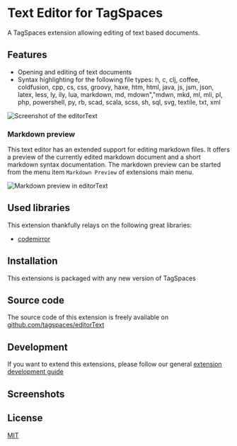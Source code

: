 # Text Editor for TagSpaces

A TagSpaces extension allowing editing of text based documents.

## Features

* Opening and editing of text documents
* Syntax highlighting for the following file types: h, c, clj, coffee, coldfusion, cpp, cs, css, groovy, haxe, htm, html, java, js, jsm, json, latex, less, ly, ily, lua, markdown, md, mdown","mdwn, mkd, ml, mli, pl, php, powershell, py, rb, scad, scala, scss, sh, sql, svg, textile, txt, xml

![Screenshot of the editorText](https://github.com/tagspaces/documentation/raw/master/media/extensions/editor-text-lead.png)

### Markdown preview
This text editor has an extended support for editing markdown files. It offers a preview of the currently edited markdown document and a short markdown syntax documentation. The markdown preview can be started from the menu item `Markdown Preview` of extensions main menu.

![Markdown preview in editorText](https://github.com/tagspaces/documentation/raw/master/media/extensions/editor-text-md-preview.png)

## Used libraries
This extension thankfully relays on the following great libraries:

* [codemirror](http://codemirror.net/)

## Installation

This extensions is packaged with any new version of TagSpaces

## Source code

The source code of this extension is freely available on [github.com/tagspaces/editorText](https://github.com/tagspaces/editorText/)

## Development

If you want to extend this extensions, please follow our general [extension development guide](https://www.tagspaces.org/documentation/extension-development-guide)

## Screenshots



## License

[MIT](https://github.com/tagspaces/editorText/blob/master/LICENSE.txt)
